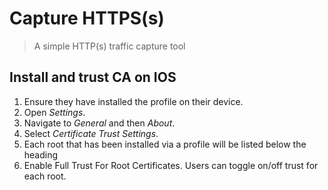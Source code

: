 # Capture HTTPS(s)

> A simple HTTP(s) traffic capture tool

## Install and trust CA on IOS

1. Ensure they have installed the profile on their device.
2. Open *Settings*.
3. Navigate to *General* and then *About*.
4. Select *Certificate Trust Settings*.
5. Each root that has been installed via a profile will be listed below the heading
6. Enable Full Trust For Root Certificates. Users can toggle on/off trust for each root.



